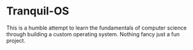 # Tranquil-OS
This is a humble attempt to learn the fundamentals of computer science through building a custom operating system. Nothing fancy just a fun project.

